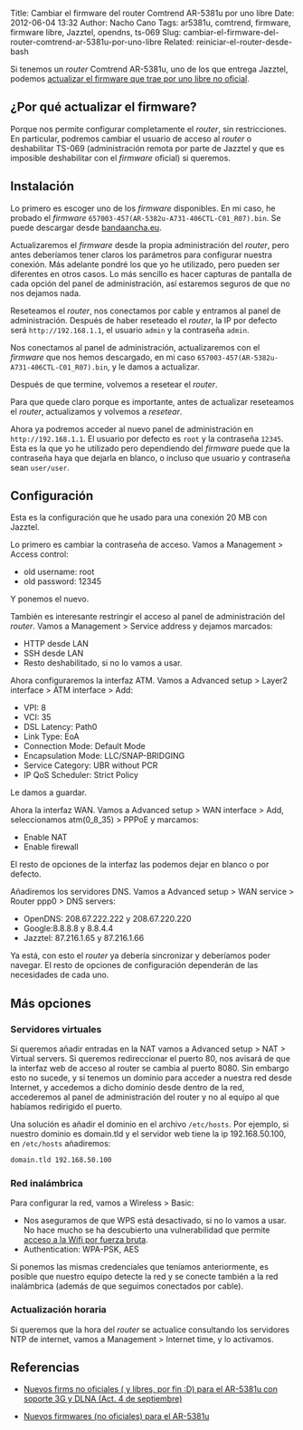Title: Cambiar el firmware del router Comtrend AR-5381u por uno libre
Date: 2012-06-04 13:32
Author: Nacho Cano
Tags: ar5381u, comtrend, firmware, firmware libre, Jazztel, opendns, ts-069
Slug: cambiar-el-firmware-del-router-comtrend-ar-5381u-por-uno-libre
Related: reiniciar-el-router-desde-bash

Si tenemos un _router_ Comtrend AR-5381u, uno de los que entrega
Jazztel, podemos [actualizar el firmware que trae por uno libre no
oficial][].

¿Por qué actualizar el firmware?
--------------------------------

Porque nos permite configurar completamente el _router_, sin
restricciones. En particular, podremos cambiar el usuario de acceso al
_router_ o deshabilitar TS-069 (administración remota por parte de
Jazztel y que es imposible deshabilitar con el _firmware_ oficial) si
queremos.


Instalación
-----------

Lo primero es escoger uno de los _firmware_ disponibles. En mi caso, he
probado el _firmware_ `657003-457(AR-5382u-A731-406CTL-C01_R07).bin`. Se
puede descargar desde [bandaancha.eu][].

Actualizaremos el _firmware_ desde la propia administración del
_router_, pero antes deberíamos tener claros los parámetros para
configurar nuestra conexión. Más adelante pondré los que yo he
utilizado, pero pueden ser diferentes en otros casos. Lo más sencillo es
hacer capturas de pantalla de cada opción del panel de administración,
así estaremos seguros de que no nos dejamos nada.

Reseteamos el _router_, nos conectamos por cable y entramos al panel de
administración. Después de haber reseteado el _router_, la IP por
defecto será `http://192.168.1.1`, el usuario `admin` y la contraseña
`admin`.

Nos conectamos al panel de administración, actualizaremos con el
_firmware_ que nos hemos descargado, en mi caso
`657003-457(AR-5382u-A731-406CTL-C01_R07).bin`, y le damos a actualizar.

Después de que termine, volvemos a resetear el _router_.

Para que quede claro porque es importante, antes de actualizar
reseteamos el _router_, actualizamos y volvemos a _resetear_.

Ahora ya podremos acceder al nuevo panel de administración en
`http://192.168.1.1`. El usuario por defecto es `root` y la contraseña
`12345`. Esta es la que yo he utilizado pero dependiendo del _firmware_
puede que la contraseña haya que dejarla en blanco, o incluso que
usuario y contraseña sean `user/user`.

Configuración
-------------

Esta es la configuración que he usado para una conexión 20 MB con
Jazztel.

Lo primero es cambiar la contraseña de acceso. Vamos a Management >
Access control:

-   old username: root
-   old password: 12345

Y ponemos el nuevo.

También es interesante restringir el acceso al panel de administración
del _router_. Vamos a Management > Service address y dejamos marcados:

-   HTTP desde LAN
-   SSH desde LAN
-   Resto deshabilitado, si no lo vamos a usar.

Ahora configuraremos la interfaz ATM. Vamos a Advanced setup > Layer2
interface > ATM interface > Add:

-   VPI: 8
-   VCI: 35
-   DSL Latency: Path0
-   Link Type: EoA
-   Connection Mode: Default Mode
-   Encapsulation Mode: LLC/SNAP-BRIDGING
-   Service Category: UBR without PCR
-   IP QoS Scheduler: Strict Policy

Le damos a guardar.

Ahora la interfaz WAN. Vamos a Advanced setup > WAN interface > Add,
seleccionamos atm(0_8_35) > PPPoE y marcamos:

-   Enable NAT
-   Enable firewall

El resto de opciones de la interfaz las podemos dejar en blanco o por
defecto.

Añadiremos los servidores DNS. Vamos a Advanced setup > WAN service >
Router ppp0 > DNS servers:

-   OpenDNS: 208.67.222.222 y 208.67.220.220
-   Google:8.8.8.8 y 8.8.4.4
-   Jazztel: 87.216.1.65 y 87.216.1.66

Ya está, con esto el _router_ ya debería sincronizar y deberíamos poder
navegar. El resto de opciones de configuración dependerán de las
necesidades de cada uno.

Más opciones
------------

### Servidores virtuales

Si queremos añadir entradas en la NAT vamos a Advanced setup > NAT >
Virtual servers. Si queremos redireccionar el puerto 80, nos avisará de
que la interfaz web de acceso al router se cambia al puerto 8080. Sin
embargo esto no sucede, y si tenemos un dominio para acceder a nuestra
red desde Internet, y accedemos a dicho dominio desde dentro de la red,
accederemos al panel de administración del router y no al equipo al que
habíamos redirigido el puerto.

Una solución es añadir el dominio en el archivo `/etc/hosts`. Por
ejemplo, si nuestro dominio es domain.tld y el servidor web tiene la ip
192.168.50.100, en `/etc/hosts` añadiremos:

```bash
domain.tld 192.168.50.100
```

### Red inalámbrica

Para configurar la red, vamos a Wireless > Basic:

-   Nos aseguramos de que WPS está desactivado, si no lo vamos a usar.
    No hace mucho se ha descubierto una vulnerabilidad que permite
    [acceso a la Wifi por fuerza bruta][].
-   Authentication: WPA-PSK, AES

Si ponemos las mismas credenciales que teníamos anteriormente, es
posible que nuestro equipo detecte la red y se conecte también a la red
inalámbrica (además de que seguimos conectados por cable).

### Actualización horaria

Si queremos que la hora del _router_ se actualice consultando los
servidores NTP de internet, vamos a Management > Internet time, y lo
activamos.

Referencias
-----------

- [Nuevos firms no oficiales ( y libres, por fin :D) para el AR-5381u
con soporte 3G y DLNA (Act. 4 de septiembre)][actualizar el firmware que
trae por uno libre no oficial]
- [Nuevos firmwares (no oficiales) para el AR-5381u][]

  [actualizar el firmware que trae por uno libre no oficial]: http://bandaancha.eu/tema/1684224/nuevos-firms-no-oficiales-libres-fin-d-ar-5381u-soporte-3g-dlna-act-4-septiembre
    "actualizar el firmware que trae por uno libre no oficial"
  [bandaancha.eu]: http://bandaancha.eu/store/Jazztel/AR5381NOF.zip
    "bandaancha.eu"
  [acceso a la Wifi por fuerza bruta]: http://bandaancha.eu/articulos/vulnerabilidad-wps-permite-ataques-8214
    "acceso a la Wifi por fuerza bruta"
  [Nuevos firmwares (no oficiales) para el AR-5381u]: http://bandaancha.eu/tema/1680034/nuevos-firmwares-no-oficiales-ar-5381u
    "Nuevos firmwares (no oficiales) para el AR-5381u"
